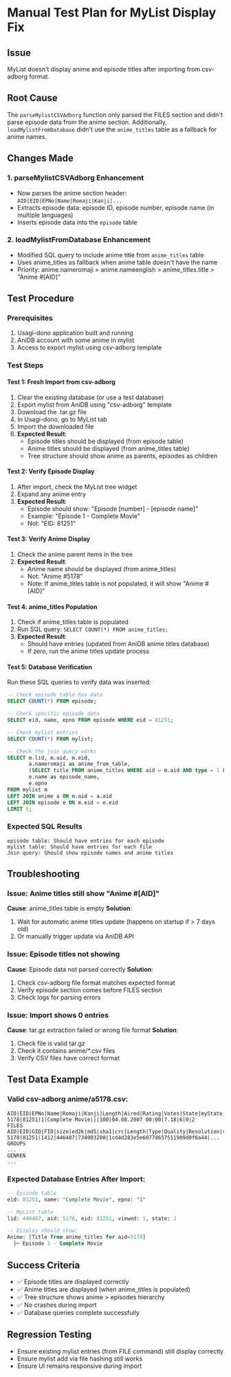 # Manual Test Plan for MyList Display Fix

## Issue
MyList doesn't display anime and episode titles after importing from csv-adborg format.

## Root Cause
The `parseMylistCSVAdborg` function only parsed the FILES section and didn't parse episode data from the anime section. Additionally, `loadMylistFromDatabase` didn't use the `anime_titles` table as a fallback for anime names.

## Changes Made

### 1. parseMylistCSVAdborg Enhancement
- Now parses the anime section header: `AID|EID|EPNo|Name|Romaji|Kanji|...`
- Extracts episode data: episode ID, episode number, episode name (in multiple languages)
- Inserts episode data into the `episode` table

### 2. loadMylistFromDatabase Enhancement
- Modified SQL query to include anime title from `anime_titles` table
- Uses anime_titles as fallback when anime table doesn't have the name
- Priority: anime.nameromaji > anime.nameenglish > anime_titles.title > "Anime #[AID]"

## Test Procedure

### Prerequisites
1. Usagi-dono application built and running
2. AniDB account with some anime in mylist
3. Access to export mylist using csv-adborg template

### Test Steps

#### Test 1: Fresh Import from csv-adborg
1. Clear the existing database (or use a test database)
2. Export mylist from AniDB using "csv-adborg" template
3. Download the .tar.gz file
4. In Usagi-dono, go to MyList tab
5. Import the downloaded file
6. **Expected Result**: 
   - Episode titles should be displayed (from episode table)
   - Anime titles should be displayed (from anime_titles table)
   - Tree structure should show anime as parents, episodes as children

#### Test 2: Verify Episode Display
1. After import, check the MyList tree widget
2. Expand any anime entry
3. **Expected Result**: 
   - Episode should show: "Episode [number] - [episode name]"
   - Example: "Episode 1 - Complete Movie"
   - Not: "EID: 81251"

#### Test 3: Verify Anime Display
1. Check the anime parent items in the tree
2. **Expected Result**: 
   - Anime name should be displayed (from anime_titles)
   - Not: "Anime #5178"
   - Note: If anime_titles table is not populated, it will show "Anime #[AID]"

#### Test 4: anime_titles Population
1. Check if anime_titles table is populated
2. Run SQL query: `SELECT COUNT(*) FROM anime_titles;`
3. **Expected Result**: 
   - Should have entries (updated from AniDB anime titles database)
   - If zero, run the anime titles update process

#### Test 5: Database Verification
Run these SQL queries to verify data was inserted:

```sql
-- Check episode table has data
SELECT COUNT(*) FROM episode;

-- Check specific episode data
SELECT eid, name, epno FROM episode WHERE eid = 81251;

-- Check mylist entries
SELECT COUNT(*) FROM mylist;

-- Check the join query works
SELECT m.lid, m.aid, m.eid,
       a.nameromaji as anime_from_table,
       (SELECT title FROM anime_titles WHERE aid = m.aid AND type = 1 LIMIT 1) as anime_from_titles,
       e.name as episode_name, 
       e.epno
FROM mylist m
LEFT JOIN anime a ON m.aid = a.aid
LEFT JOIN episode e ON m.eid = e.eid
LIMIT 5;
```

### Expected SQL Results
```
episode table: Should have entries for each episode
mylist table: Should have entries for each file
Join query: Should show episode names and anime titles
```

## Troubleshooting

### Issue: Anime titles still show "Anime #[AID]"
**Cause**: anime_titles table is empty
**Solution**: 
1. Wait for automatic anime titles update (happens on startup if > 7 days old)
2. Or manually trigger update via AniDB API

### Issue: Episode titles not showing
**Cause**: Episode data not parsed correctly
**Solution**: 
1. Check csv-adborg file format matches expected format
2. Verify episode section comes before FILES section
3. Check logs for parsing errors

### Issue: Import shows 0 entries
**Cause**: tar.gz extraction failed or wrong file format
**Solution**: 
1. Check file is valid tar.gz
2. Check it contains anime/*.csv files
3. Verify CSV files have correct format

## Test Data Example

### Valid csv-adborg anime/a5178.csv:
```
AID|EID|EPNo|Name|Romaji|Kanji|Length|Aired|Rating|Votes|State|myState
5178|81251|1|Complete Movie|||100|04.08.2007 00:00|7.18|6|0|2
FILES
AID|EID|GID|FID|size|ed2k|md5|sha1|crc|Length|Type|Quality|Resolution|vCodec|aCodec|sub|dub|isWatched|State|myState|FileType
5178|81251|1412|446487|734003200|1cd4d283e5e6077d657511909d0f6a44|...
GROUPS
...
GENREN
...
```

### Expected Database Entries After Import:
```sql
-- Episode table
eid: 81251, name: "Complete Movie", epno: "1"

-- MyList table  
lid: 446487, aid: 5178, eid: 81251, viewed: 1, state: 2

-- Display should show:
Anime: [Title from anime_titles for aid=5178]
  ├─ Episode 1 - Complete Movie
```

## Success Criteria
- ✅ Episode titles are displayed correctly
- ✅ Anime titles are displayed (when anime_titles is populated)
- ✅ Tree structure shows anime > episodes hierarchy
- ✅ No crashes during import
- ✅ Database queries complete successfully

## Regression Testing
- Ensure existing mylist entries (from FILE command) still display correctly
- Ensure mylist add via file hashing still works
- Ensure UI remains responsive during import
